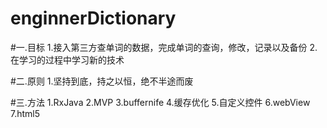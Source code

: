 # enginnerDictionary

#一.目标
	1.接入第三方查单词的数据，完成单词的查询，修改，记录以及备份
	2.在学习的过程中学习新的技术

#二.原则
	1.坚持到底，持之以恒，绝不半途而废

#三.方法 
	1.RxJava
	2.MVP
	3.buffernife
	4.缓存优化
	5.自定义控件
	6.webView
	7.html5
